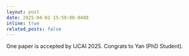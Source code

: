 ```yaml
---
layout: post
date: 2025-04-01 15:59:00-0400
inline: true
related_posts: false
---
```


One paper is accepted by IJCAI 2025. Congrats to Yan (PhD Student).